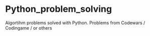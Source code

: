 # Python_problem_solving

Algortihm problems solved with Python. Problems from Codewars / Codingame / or others
